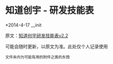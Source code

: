 # 知道创宇 - 研发技能表

*2014-4-17 __init

原文：[知道创宇研发技能表v2.2](http://blog.knownsec.com/Knownsec_RD_Checklist/v2.2.html )

可能会随时更新，以原文为准。此处仅个人记录使用
```
文件夹内为可能有用的附件之类的东西
```

